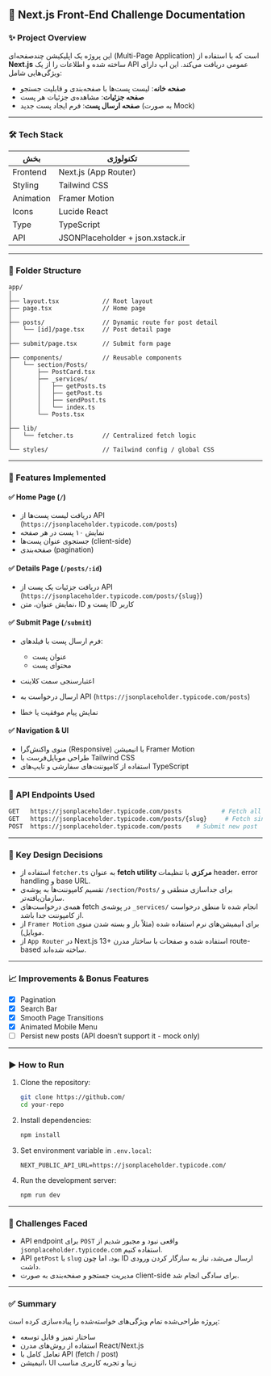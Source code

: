 ## 🧩 Next.js Front-End Challenge Documentation

### ✨ Project Overview

این پروژه یک اپلیکیشن چندصفحه‌ای (Multi-Page Application) است که با استفاده از **Next.js** ساخته شده و اطلاعات را از یک API عمومی دریافت می‌کند. این اپ دارای ویژگی‌هایی شامل:

- **صفحه خانه**: لیست پست‌ها با صفحه‌بندی و قابلیت جستجو
- **صفحه جزئیات**: مشاهده‌ی جزئیات هر پست
- **صفحه ارسال پست**: فرم ایجاد پست جدید (به صورت Mock)

---

### 🛠️ Tech Stack

| بخش       | تکنولوژی                         |
| --------- | -------------------------------- |
| Frontend  | Next.js (App Router)             |
| Styling   | Tailwind CSS                     |
| Animation | Framer Motion                    |
| Icons     | Lucide React                     |
| Type      | TypeScript                       |
| API       | JSONPlaceholder + json.xstack.ir |

---

### 📁 Folder Structure

```
app/
│
├── layout.tsx            // Root layout
├── page.tsx              // Home page
│
├── posts/                // Dynamic route for post detail
│   └── [id]/page.tsx     // Post detail page
│
├── submit/page.tsx       // Submit form page
│
├── components/           // Reusable components
│   └── section/Posts/
│       ├── PostCard.tsx
│       ├── _services/
│       │   ├── getPosts.ts
│       │   ├── getPost.ts
│       │   ├── sendPost.ts
│       │   └── index.ts
│       └── Posts.tsx
│
├── lib/
│   └── fetcher.ts        // Centralized fetch logic
│
└── styles/               // Tailwind config / global CSS
```

---

### 📌 Features Implemented

#### ✅ Home Page (`/`)

- دریافت لیست پست‌ها از API (`https://jsonplaceholder.typicode.com/posts`)
- نمایش ۱۰ پست در هر صفحه
- جستجوی عنوان پست‌ها (client-side)
- صفحه‌بندی (pagination)

#### ✅ Details Page (`/posts/:id`)

- دریافت جزئیات یک پست از API (`https://jsonplaceholder.typicode.com/posts/{slug}`)
- نمایش عنوان، متن، ID پست و ID کاربر

#### ✅ Submit Page (`/submit`)

- فرم ارسال پست با فیلدهای:

  - عنوان پست
  - محتوای پست

- اعتبارسنجی سمت کلاینت
- ارسال درخواست به API (`https://jsonplaceholder.typicode.com/posts`)
- نمایش پیام موفقیت یا خطا

#### ✅ Navigation & UI

- منوی واکنش‌گرا (Responsive) با انیمیشن Framer Motion
- طراحی موبایل‌فرست با Tailwind CSS
- استفاده از کامپوننت‌های سفارشی و تایپ‌های TypeScript

---

### 🚧 API Endpoints Used

```bash
GET   https://jsonplaceholder.typicode.com/posts           # Fetch all posts
GET   https://jsonplaceholder.typicode.com/posts/{slug}     # Fetch single post
POST  https://jsonplaceholder.typicode.com/posts    # Submit new post
```

---

### 🧠 Key Design Decisions

- استفاده از `fetcher.ts` به عنوان **fetch utility مرکزی** با تنظیمات header، error handling و base URL.
- تقسیم کامپوننت‌ها به پوشه‌ی `/section/Posts/` برای جداسازی منطقی و سازمان‌یافته‌تر.
- همه‌ی درخواست‌های fetch در پوشه‌ی `_services/` انجام شده تا منطق درخواست از کامپوننت جدا باشد.
- از `Framer Motion` برای انیمیشن‌های نرم استفاده شده (مثلاً باز و بسته شدن منوی موبایل).
- از `App Router` در Next.js 13+ استفاده شده و صفحات با ساختار مدرن route-based ساخته شده‌اند.

---

### 📈 Improvements & Bonus Features

- [x] Pagination
- [x] Search Bar
- [x] Smooth Page Transitions
- [x] Animated Mobile Menu
- [ ] Persist new posts (API doesn’t support it - mock only)

---

### ▶️ How to Run

1. Clone the repository:

   ```bash
   git clone https://github.com/
   cd your-repo
   ```

2. Install dependencies:

   ```bash
   npm install
   ```

3. Set environment variable in `.env.local`:

   ```
   NEXT_PUBLIC_API_URL=https://jsonplaceholder.typicode.com/
   ```

4. Run the development server:

   ```bash
   npm run dev
   ```

---

### 🧪 Challenges Faced

- API endpoint برای `POST` واقعی نبود و مجبور شدیم از `jsonplaceholder.typicode.com` استفاده کنیم.
- API `getPost` با `slug` بود، اما چون ID ارسال می‌شد، نیاز به سازگار کردن ورودی داشت.
- مدیریت جستجو و صفحه‌بندی به صورت client-side برای سادگی انجام شد.

---

### ✅ Summary

پروژه طراحی‌شده تمام ویژگی‌های خواسته‌شده را پیاده‌سازی کرده است:

- ساختار تمیز و قابل توسعه
- استفاده از روش‌های مدرن React/Next.js
- تعامل کامل با API (fetch / post)
- انیمیشن، UI زیبا و تجربه کاربری مناسب
